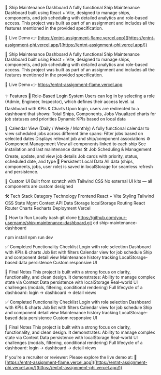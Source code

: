 🚢 Ship Maintenance Dashboard
A fully functional Ship Maintenance Dashboard built using React + Vite, designed to manage ships, components, and job scheduling with detailed analytics and role-based access. This project was built as part of an assignment and includes all the features mentioned in the provided specification.

🔗 Live Demo
👉 [https://entnt-assignment-flame.vercel.app]([https://entnt-assignment-phi.vercel.app/](https://entnt-assignment-phi.vercel.app/))

🚢 Ship Maintenance Dashboard
A fully functional Ship Maintenance Dashboard built using React + Vite, designed to manage ships, components, and job scheduling with detailed analytics and role-based access. This project was built as part of an assignment and includes all the features mentioned in the provided specification.

🔗 Live Demo
👉 https://entnt-assignment-flame.vercel.app

✨ Features
🔐 Role-Based Login System
Users can log in by selecting a role (Admin, Engineer, Inspector), which defines their access level.
📊 Dashboard with KPIs & Charts
Upon login, users are redirected to a dashboard that shows:
Total Ships, Components, Jobs
Visualized charts for job statuses and priorities
Dynamic KPIs based on local data

📅 Calendar View (Daily / Weekly / Monthly)
A fully functional calendar to view scheduled jobs across different time spans:
Filter jobs based on selected dates
Displays relevant job and ship/component associations
⚙️ Component Management
View all components linked to each ship
See installation and last maintenance dates
🛠️ Job Scheduling & Management
Create, update, and view job details
Job cards with priority, status, scheduled date, and type
🧠 Persistent Local Data
All data (ships, components, jobs, user role) is saved in localStorage for seamless refresh and persistence.

📱 Custom UI
Built from scratch with Tailwind CSS
No external UI kits — all components are custom designed

🛠️ Tech Stack
Category	Technology
Frontend	React + Vite
Styling	Tailwind CSS
State Mgmt	Context API
Data Storage	localStorage
Routing	React Router
Charts	Recharts
Deployment	Vercel



🧪 How to Run Locally
bash
git clone https://github.com/your-username/ship-maintenance-dashboard.git
cd ship-maintenance-dashboard

npm install
npm run dev

✅ Completed Functionality Checklist
 Login with role selection
 Dashboard with KPIs & charts
 Job list with filters
 Calendar view for job schedule
 Ship and component detail view
 Maintenance history tracking
 LocalStorage-based data persistence
 Custom responsive UI
 
📌 Final Notes
This project is built with a strong focus on clarity, functionality, and clean design. It demonstrates:
Ability to manage complex state via Context
Data persistence with localStorage
Real-world UI challenges (modals, filtering, conditional rendering)
Full lifecycle of a dashboard: login → dashboard → detail views


✅ Completed Functionality Checklist
 Login with role selection
 Dashboard with KPIs & charts
 Job list with filters
 Calendar view for job schedule
 Ship and component detail view
 Maintenance history tracking
 LocalStorage-based data persistence
 Custom responsive UI
 
📌 Final Notes
This project is built with a strong focus on clarity, functionality, and clean design. It demonstrates:
Ability to manage complex state via Context
Data persistence with localStorage
Real-world UI challenges (modals, filtering, conditional rendering)
Full lifecycle of a dashboard: login → dashboard → detail views

If you're a recruiter or reviewer:
Please explore the live demo at:
🔗 [https://entnt-assignment-flame.vercel.app]([https://entnt-assignment-phi.vercel.app/](https://entnt-assignment-phi.vercel.app/))

